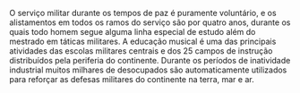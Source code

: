 ﻿O serviço militar durante os tempos de paz é puramente voluntário, e os alistamentos em todos os ramos do serviço são por quatro anos, durante os quais todo homem segue alguma linha especial de estudo além do mestrado em táticas militares. A educação musical é uma das principais atividades das escolas militares centrais e dos 25 campos de instrução distribuídos pela periferia do continente. Durante os períodos de inatividade industrial muitos milhares de desocupados são automaticamente utilizados para reforçar as defesas militares do continente na terra, mar e  ar.